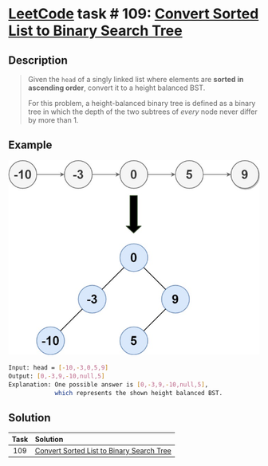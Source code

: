 # [LeetCode][leetcode] task # 109: [Convert Sorted List to Binary Search Tree][task]

Description
-----------

> Given the `head` of a singly linked list where elements are
> **sorted in ascending order**, convert it to a height balanced BST.
> 
> For this problem, a height-balanced binary tree is defined as a binary tree
> in which the depth of the two subtrees of _every_ node never differ by more than 1.

 Example
-------

![tree.png](image/tree.png)

```sh
Input: head = [-10,-3,0,5,9]
Output: [0,-3,9,-10,null,5]
Explanation: One possible answer is [0,-3,9,-10,null,5],
             which represents the shown height balanced BST.
```

Solution
--------

| Task | Solution                                              |
|:----:|:------------------------------------------------------|
| 109  | [Convert Sorted List to Binary Search Tree][solution] |


[leetcode]: <http://leetcode.com/>
[task]: <https://leetcode.com/problems/convert-sorted-list-to-binary-search-tree/>
[solution]: <https://github.com/wellaxis/praxis-leetcode/blob/main/src/main/java/com/witalis/praxis/leetcode/task/h2/p109/option/Practice.java>
